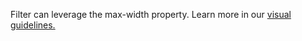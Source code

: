 Filter can leverage the max-width property. Learn more in our <a href="https://playbook.powerapp.cloud/global_props/max_width" target="_blank">visual guidelines.</a>